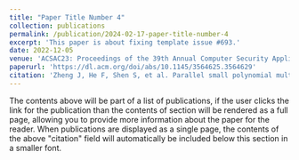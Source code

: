 ```yaml
---
title: "Paper Title Number 4"
collection: publications
permalink: /publication/2024-02-17-paper-title-number-4
excerpt: 'This paper is about fixing template issue #693.'
date: 2022-12-05
venue: 'ACSAC23: Proceedings of the 39th Annual Computer Security Applications Conference'
paperurl: 'https://dl.acm.org/doi/abs/10.1145/3564625.3564629'
citation: 'Zheng J, He F, Shen S, et al. Parallel small polynomial multiplication for dilithium: A faster design and implementation[C]//Proceedings of the 38th Annual Computer Security Applications Conference. 2022: 304-317.'
---
```


The contents above will be part of a list of publications, if the user clicks the link for the publication than the contents of section will be rendered as a full page, allowing you to provide more information about the paper for the reader. When publications are displayed as a single page, the contents of the above "citation" field will automatically be included below this section in a smaller font.
